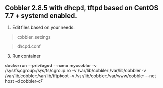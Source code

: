 ## Cobbler 2.8.5 with dhcpd, tftpd based on CentOS 7.7 + systemd enabled.

1. Edit files based on your needs:

>cobbler_settings

>dhcpd.conf



3. Run container:

docker run --privileged --name mycobbler -v /sys/fs/cgroup:/sys/fs/cgroup:ro -v /var/lib/cobbler:/var/lib/cobbler -v /var/lib/cobbler:/var/lib/tftpboot -v /var/lib/cobbler:/var/www/cobbler --net host -d cobbler-c7
